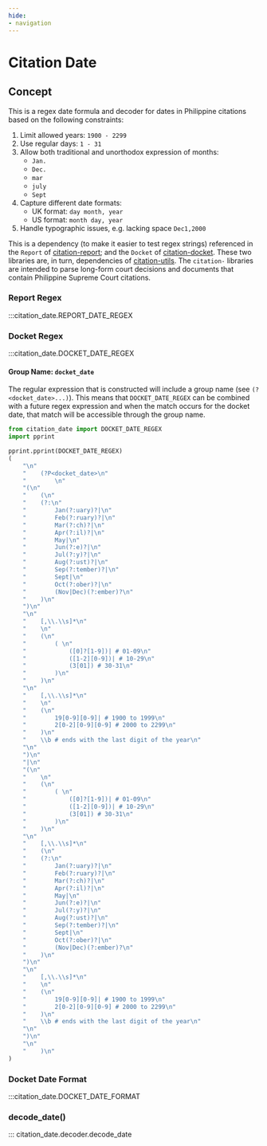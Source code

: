 ```yaml
---
hide:
- navigation
---
```

# Citation Date

## Concept

This is a regex date formula and decoder for dates in Philippine citations based on the following constraints:

1. Limit allowed years: `1900 - 2299`
2. Use regular days: `1 - 31`
3. Allow both traditional and unorthodox expression of months:
    - `Jan.`
    - `Dec.`
    - `mar`
    - `july`
    - `Sept`
4. Capture different date formats:
    - UK format: `day month, year`
    - US format: `month day, year`
5. Handle typographic issues, e.g. lacking space `Dec1,2000`

This is a dependency (to make it easier to test regex strings) referenced in the `Report` of [citation-report](https://github.com/justmars/citation-report); and the `Docket` of [citation-docket](https://github.com/justmars/citation-docket). These two libraries are, in turn, dependencies of [citation-utils](https://github.com/justmars/citation-utils). The `citation-` libraries are intended to parse long-form court decisions and documents that contain Philippine Supreme Court citations.

### Report Regex

:::citation_date.REPORT_DATE_REGEX

### Docket Regex

:::citation_date.DOCKET_DATE_REGEX

#### Group Name: `docket_date`

The regular expression that is constructed will include a group name
(see `(?<docket_date>...)`). This means that `DOCKET_DATE_REGEX` can be combined with
a future regex expression and when the match occurs for the docket date, that match
will be accessible through the group name.

```py
from citation_date import DOCKET_DATE_REGEX
import pprint

pprint.pprint(DOCKET_DATE_REGEX)
(
    "\n"
    "    (?P<docket_date>\n"
    "        \n"
    "(\n"
    "    (\n"
    "    (?:\n"
    "        Jan(?:uary)?|\n"
    "        Feb(?:ruary)?|\n"
    "        Mar(?:ch)?|\n"
    "        Apr(?:il)?|\n"
    "        May|\n"
    "        Jun(?:e)?|\n"
    "        Jul(?:y)?|\n"
    "        Aug(?:ust)?|\n"
    "        Sep(?:tember)?|\n"
    "        Sept|\n"
    "        Oct(?:ober)?|\n"
    "        (Nov|Dec)(?:ember)?\n"
    "    )\n"
    ")\n"
    "\n"
    "    [,\\.\\s]*\n"
    "    \n"
    "    (\n"
    "        ( \n"
    "            ([0]?[1-9])| # 01-09\n"
    "            ([1-2][0-9])| # 10-29\n"
    "            (3[01]) # 30-31\n"
    "        )\n"
    "    )\n"
    "\n"
    "    [,\\.\\s]*\n"
    "    \n"
    "    (\n"
    "        19[0-9][0-9]| # 1900 to 1999\n"
    "        2[0-2][0-9][0-9] # 2000 to 2299\n"
    "    )\n"
    "    \\b # ends with the last digit of the year\n"
    "\n"
    ")\n"
    "|\n"
    "(\n"
    "    \n"
    "    (\n"
    "        ( \n"
    "            ([0]?[1-9])| # 01-09\n"
    "            ([1-2][0-9])| # 10-29\n"
    "            (3[01]) # 30-31\n"
    "        )\n"
    "    )\n"
    "\n"
    "    [,\\.\\s]*\n"
    "    (\n"
    "    (?:\n"
    "        Jan(?:uary)?|\n"
    "        Feb(?:ruary)?|\n"
    "        Mar(?:ch)?|\n"
    "        Apr(?:il)?|\n"
    "        May|\n"
    "        Jun(?:e)?|\n"
    "        Jul(?:y)?|\n"
    "        Aug(?:ust)?|\n"
    "        Sep(?:tember)?|\n"
    "        Sept|\n"
    "        Oct(?:ober)?|\n"
    "        (Nov|Dec)(?:ember)?\n"
    "    )\n"
    ")\n"
    "\n"
    "    [,\\.\\s]*\n"
    "    \n"
    "    (\n"
    "        19[0-9][0-9]| # 1900 to 1999\n"
    "        2[0-2][0-9][0-9] # 2000 to 2299\n"
    "    )\n"
    "    \\b # ends with the last digit of the year\n"
    "\n"
    ")\n"
    "\n"
    "    )\n"
)
```

### Docket Date Format

:::citation_date.DOCKET_DATE_FORMAT

### decode_date()

::: citation_date.decoder.decode_date
